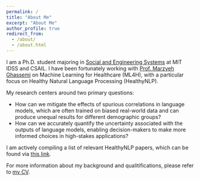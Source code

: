 ```yaml
---
permalink: /
title: "About Me"
excerpt: "About Me"
author_profile: true
redirect_from: 
  - /about/
  - /about.html
---
```


I am a Ph.D. student majoring in [Social and Engineering Systems](https://idss.mit.edu/academics/ses_doc/) at MIT IDSS and CSAIL. I have been fortunately working with [Prof. Marzyeh Ghassemi](https://healthyml.org/marzyeh/) on Machine Learning for Healthcare (ML4H), with a particular focus on Healthy Natural Language Processing (HealthyNLP).

My research centers around two primary questions:
* How can we mitigate the effects of spurious correlations in language models, which are often trained on biased real-world data and can produce unequal results for different demographic groups?
* How can we accurately quantify the uncertainty associated with the outputs of language models, enabling decision-makers to make more informed choices in high-stakes applications?

I am actively compiling a list of relevant HealthyNLP papers, which can be found via [this link](https://github.com/xiaoyuxin1002/AwesomeHealthyNLP).

For more information about my background and qualitifications, please refer to [my CV](https://github.com/xiaoyuxin1002/xiaoyuxin1002.github.io/files/CV.pdf).